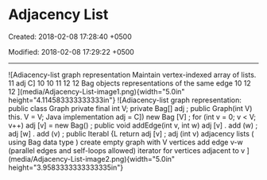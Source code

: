 # Adjacency List

Created: 2018-02-08 17:28:40 +0500

Modified: 2018-02-08 17:29:22 +0500

---

![Adiacency-list graph representation Maintain vertex-indexed array of lists. 11 adj C] 10 10 11 12 12 Bag objects representations of the same edge 10 12 12 ](media/Adjacency-List-image1.png){width="5.0in" height="4.114583333333333in"}
![Adiacency-list graph representation: public class Graph private final int V; private Bag<lnteger>[] adj ; public Graph(int V) this. V = V; Java implementation adj = C]) new Bag [V] ; for (int v = 0; v < V; v++) adj [v] = new Bag<lnteger>() ; public void addEdge(int v, int w) adj [v] . add (w) ; adj [w] . add (v) ; public Iterabl {L return adj [v] ; adj (int v) adjacency lists ( using Bag data type ) create empty graph with V vertices add edge v-w (parallel edges and self-loops allowed) iterator for vertices adjacent to v ](media/Adjacency-List-image2.png){width="5.0in" height="3.9583333333333335in"}


